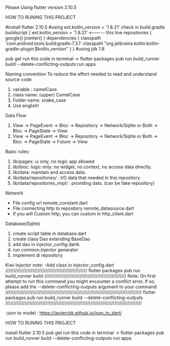 

Please Using flutter version 2.10.5

HOW TO RUNING THIS PROJECT

#install flutter 2.10.5
#using ext.kotlin_version = '1.8.21' check in build.gradle
    buildscript {
        ext.kotlin_version = '1.8.21' <----- this line
        repositories {
        google()
        jcenter()
    }
    dependencies {
        classpath 'com.android.tools.build:gradle:7.3.1'
        classpath "org.jetbrains.kotlin:kotlin-gradle-plugin:$kotlin_version"
    }
}
#using jdk 1.8

pub get
run this code in terminal -> flutter packages pub run build_runner build --delete-conflicting-outputs
run apps

Naming convention
To reduce the effort needed to read and understand source code
1. variable : camelCase
2. class name: (upper) CamelCase
3. Folder name: snake_case
4. Use english!

Data Flow 
1. View -> PageEvent -> Bloc -> Repository -> Network/Sqlite or Both -> Bloc -> PageState -> View 
2. View -> PageEvent -> Bloc -> Repository -> Network/Sqlite or Both -> Bloc -> PageState -> Future -> View

Basic rules: 
1. lib/pages: ui only, no logic app allowed 
2. lib/bloc: logic only: no widget, no context, no access data directly.
3. lib/data: maintain and access data. 
4. lib/data/repositories/ : I/O data that needed in this repository
5. lib/data/repositories_impl/ : providing data. (can be fake repository)

 

Network
- File config url remote_constant.dart
- File connecting http to repository remote_datasource.dart
- if you will Custom http, you can custom in http_client.dart

Database(Sqlite)
1. create script table in database.dart
2. create class Dao extending BaseDao
3. add dao in injector_config.dartk
4. run common.injector generator
5. implement di repository


Kiwi Injector
note:
-Add class in injector_config.dart
///////////////////////////////////////////////////
flutter packages pub run build_runner build
///////////////////////////////////////////////////
Note: On first attempt to run this command you might encounter a conflict error. If so, please add the --delete-conflicting-outputs argument to your command:
/////////////////////////////////////////////////////////////////////////////////////
flutter packages pub run build_runner build --delete-conflicting-outputs
/////////////////////////////////////////////////////////////////////////////////////

-json to model : https://javiercbk.github.io/json_to_dart/

HOW TO RUNING THIS PROJECT

install flutter 2.10.5
pub get
run this code in terminal -> flutter packages pub run build_runner build --delete-conflicting-outputs
run apps


